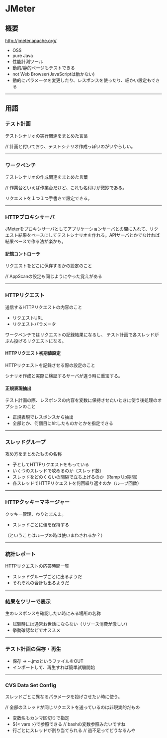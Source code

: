 # JMeter

## 概要
http://jmeter.apache.org/

* OSS
* pure Java
* 性能計測ツール
* 動的/静的ページもテストできる
* not Web Browser(JavaScriptは動かない)
* 動的にパラメータを変更したり、レスポンスを使ったり、細かい設定もできる
---

## 用語
### テスト計画
テストシナリオの実行関連をまとめた言葉

// 計画と付いており、テストシナリオ作成っぽいのがいやらしい。

---

### ワークベンチ
テストシナリオの作成関連をまとめた言葉

// 作業台といえば作業台だけど、これも名付けが微妙である。

リクエストを１つ１つ手書きで設定できる。

---

### HTTPプロキシサーバ
JMeterをプロキシサーバとしてアプリケーションサーバとの間に入れて、リクエスト結果をベースにしてテストシナリオを作れる。APIサーバとかでなければ結果ベースで作る法が楽かも。

#### 記憶コントローラ
リクエストをどこに保存するかの設定のこと

// AppScanの設定も同じようにやった覚えがある

---

### HTTPリクエスト
送信するHTTPリクエストの内容のこと

* リクエストURL
* リクエストパラメータ

ワークベンチではリクエストの記録結果になるし、
テスト計画で各スレッドがぶん投げるリクエストになる。

#### HTTPリクエスト初期値設定
HTTPリクエストを記録させる際の設定のこと

シナリオ作成と実際に検証するサーバが違う時に重宝する。

#### 正規表現抽出
テスト計画の際、レスポンスの内容を変数に保持させたいときに使う後処理のオプションのこと

* 正規表現でレスポンスから抽出
* 全部とか、何個目にhitしたものかとかを指定できる

---

### スレッドグループ
攻め方をまとめたものの名称

* 子としてHTTPリクエストをもっている
* いくつのスレッドで攻めるのか（スレッド数）
* スレッドをどのくらいの間隔で立ち上げるのか（Ramp Up期間）
* 各スレッドでHTTPリクエストを何回繰り返すのか（ループ回数）

---

### HTTPクッキーマネージャー
クッキー管理、わりとまんま。

* スレッドごとに値を保持する

（ということはループの時は使いまわされるか？）

---

### 統計レポート
HTTPリクエストの応答時間一覧

* スレッドグループごとに出るようだ
* それぞれの合計も出るようだ

---
### 結果をツリーで表示
生のレスポンスを確認したい時にみる場所の名称

* 試験時には通常お世話にならない（リソース消費が激しい）
* 挙動確認などでオススメ

---
### テスト計画の保存・再生

* 保存 -> ~.jmxというファイルをOUT
* インポートして、再生すれば簡単試験開始

---
### CVS Data Set Config
スレッドごとに異なるパラメータを投げさせたい時に使う。

// 全部のスレッドが同じリクエストを送っているのは非現実的だもの

* 変数名もカンマ区切りで指定
* ${< vars >}で参照できる // bashの変数参照みたいですね
* 行ごとにスレッドが割り当てられる // 過不足ってどうなるんや
